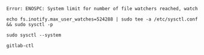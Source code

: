 `Error: ENOSPC: System limit for number of file watchers reached, watch`

```
echo fs.inotify.max_user_watches=524288 | sudo tee -a /etc/sysctl.conf && sudo sysctl -p

sudo sysctl --system
```

```
gitlab-ctl
```
